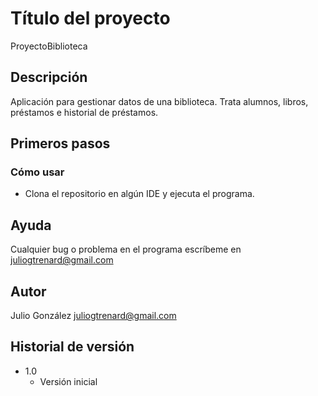 # Título del proyecto

ProyectoBiblioteca

## Descripción

Aplicación para gestionar datos de una biblioteca. Trata alumnos, libros, préstamos e historial de préstamos.

## Primeros pasos

### Cómo usar

* Clona el repositorio en algún IDE y ejecuta el programa.

## Ayuda

Cualquier bug o problema en el programa escríbeme en juliogtrenard@gmail.com

## Autor

Julio González
juliogtrenard@gmail.com

## Historial de versión

* 1.0
    * Versión inicial
